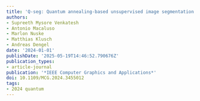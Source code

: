 ```yaml
---
title: 'Q-seg: Quantum annealing-based unsupervised image segmentation'
authors:
- Supreeth Mysore Venkatesh
- Antonio Macaluso
- Marlon Nuske
- Matthias Klusch
- Andreas Dengel
date: '2024-01-01'
publishDate: '2025-05-19T14:46:52.790676Z'
publication_types:
- article-journal
publication: '*IEEE Computer Graphics and Applications*'
doi: 10.1109/MCG.2024.3455012
tags:
- 2024 quantum
---
```

